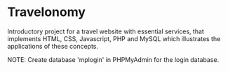 # Travelonomy
Introductory project for a travel website with essential services, that implements HTML, CSS, Javascript, PHP and MySQL which illustrates the applications of these concepts.

NOTE: Create database 'mplogin' in PHPMyAdmin for the login database.
